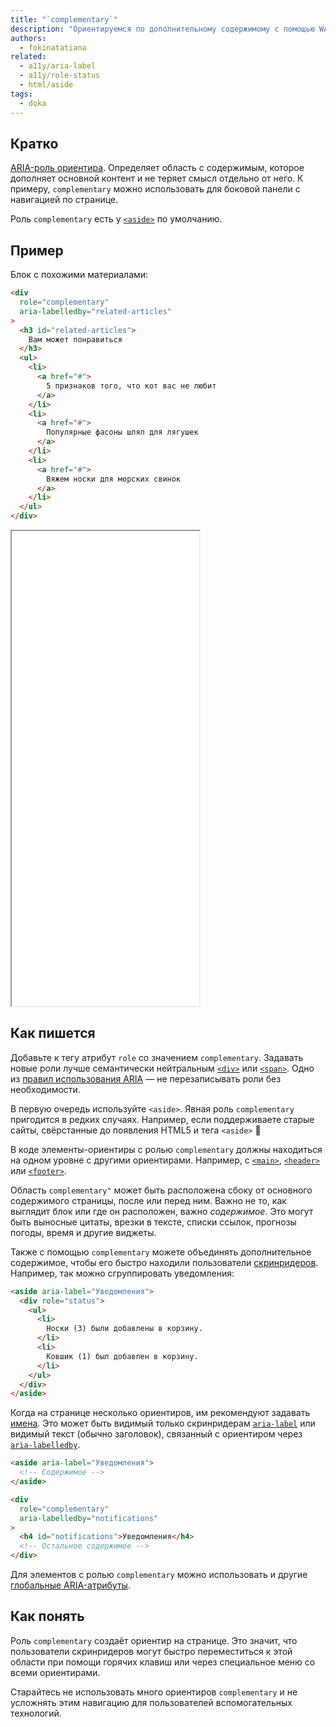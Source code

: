 ```yaml
---
title: "`complementary`"
description: "Ориентируемся по дополнительному содержимому с помощью WAI-ARIA."
authors:
  - fokinatatiana
related:
  - a11y/aria-label
  - a11y/role-status
  - html/aside
tags:
  - doka
---
```


## Кратко

[ARIA-роль ориентира](/a11y/aria-roles/#roli-orientirov). Определяет область с содержимым, которое дополняет основной контент и не теряет смысл отдельно от него. К примеру, `complementary` можно использовать для боковой панели с навигацией по странице.

Роль `complementary` есть у [`<aside>`](/html/aside/) по умолчанию.

## Пример

Блок с похожими материалами:

```html
<div
  role="complementary"
  aria-labelledby="related-articles"
>
  <h3 id="related-articles">
    Вам может понравиться
  </h3>
  <ul>
    <li>
      <a href="#">
        5 признаков того, что кот вас не любит
      </a>
    </li>
    <li>
      <a href="#">
        Популярные фасоны шляп для лягушек
      </a>
    </li>
    <li>
      <a href="#">
        Вяжем носки для морских свинок
      </a>
    </li>
  </ul>
</div>
```

<iframe title="Блок с рекомендуемыми статьями" src="demos/base-example/" height="760"></iframe>

## Как пишется

Добавьте к тегу атрибут `role` со значением `complementary`. Задавать новые роли лучше семантически нейтральным [`<div>`](/html/div/) или [`<span>`](/html/span/). Одно из [правил использования ARIA](/a11y/aria-intro/#pravila-ispolzovaniya) — не перезаписывать роли без необходимости.

В первую очередь используйте `<aside>`. Явная роль `complementary` пригодится в редких случаях. Например, если поддерживаете старые сайты, свёрстанные до появления HTML5 и тега `<aside>` 🦖

В коде элементы-ориентиры с ролью `complementary` должны находиться на одном уровне с другими ориентирами. Например, с [`<main>`](/html/main/), [`<header>`](/html/header/) или [`<footer>`](/html/footer/).

Область `complementary"` может быть расположена сбоку от основного содержимого страницы, после или перед ним. Важно не то, как выглядит блок или где он расположен, важно _содержимое_. Это могут быть выносные цитаты, врезки в тексте, списки ссылок, прогнозы погоды, время и другие виджеты.

Также с помощью `complementary` можете объединять дополнительное содержимое, чтобы его быстро находили пользователи [скринридеров](/a11y/screenreaders/). Например, так можно сгруппировать уведомления:

```html
<aside aria-label="Уведомления">
  <div role="status">
    <ul>
      <li>
        Носки (3) были добавлены в корзину.
      </li>
      <li>
        Ковшик (1) был добавлен в корзину.
      </li>
    </ul>
  </div>
</aside>
```

Когда на странице несколько ориентиров, им рекомендуют задавать [имена](/a11y/accessible-names-and-descs/). Это может быть видимый только скринридерам [`aria-label`](/a11y/aria-label/) или видимый текст (обычно заголовок), связанный с ориентиром через [`aria-labelledby`](/a11y/aria-labelledby/).

```html
<aside aria-label="Уведомления">
  <!-- Содержимое -->
</aside>

<div
  role="complementary"
  aria-labelledby="notifications"
>
  <h4 id="notifications">Уведомления</h4>
  <!-- Остальное содержимое -->
</div>
```

Для элементов с ролью `complementary` можно использовать и другие [глобальные ARIA-атрибуты](/a11y/aria-attrs/#globalnye-atributy).

## Как понять

Роль `complementary` создаёт ориентир на странице. Это значит, что пользователи скринридеров могут быстро переместиться к этой области при помощи горячих клавиш или через специальное меню со всеми ориентирами.

Старайтесь не использовать много ориентиров `complementary` и не усложнять этим навигацию для пользователей вспомогательных технологий.
